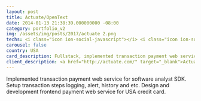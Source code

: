 ```yaml
---
layout: post
title: Actuate/OpenText
date: 2014-01-13 21:38:39.000000000 -08:00
category: portfolio_v2
img: /assets/img/posts/2017/actuate 2.png
techs: <i class="icon ion-social-javascript"></i> <i class="icon ion-social-apple"></i> <i class="icon ion-ipad"></i> <i class="icon ion-iphone"></i><i class="icon ion-monitor"></i>
carousel: false
country: USA
card_description: Fullstack, implemented transaction payment web service for software <code class="text-primary">analyst SDK</code>.<br><br>
client_description: <a href="http://actuate.com/" target="_blank">Actuate Corporation</a> is a publicly traded reporting, analytics and customer communications software company based in San Mateo, California.
---
```

Implemented transaction payment web service for software analyst SDK. Setup transaction steps logging, alert, history and etc. Design and development frontend payment web service for USA credit card.